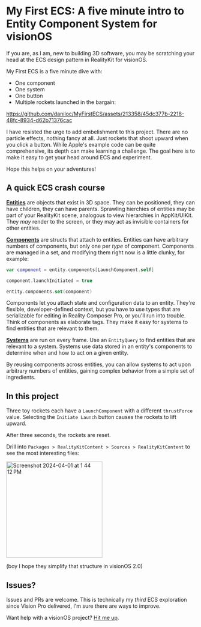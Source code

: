 # My First ECS: A five minute intro to Entity Component System for visionOS

If you are, as I am, new to building 3D software, you may be scratching your head at the ECS design pattern in RealityKit for visionOS.

My First ECS is a five minute dive with:

- One component
- One system
- One button
- Multiple rockets launched in the bargain:

https://github.com/daniloc/MyFirstECS/assets/213358/45dc377b-2218-48fc-8934-d62b71376cac

I have resisted the urge to add embelishment to this project. There are no particle effects, nothing fancy at all. Just rockets that shoot upward when you click a button. While Apple's example code can be quite comprehensive, its depth can make learning a challenge. The goal here is to make it easy to get your head around ECS and experiment.

Hope this helps on your adventures!

## A quick ECS crash course

**[Entities](https://developer.apple.com/documentation/realitykit/entity)** are objects that exist in 3D space. They can be positioned, they can have children, they can have parents. Sprawling hierchies of entities may be part of your RealityKit scene, analogous to view hierarchies in AppKit/UIKit. They *may* render to the screen, or they may act as invisible containers for other entities.

**[Components](https://developer.apple.com/documentation/realitykit/component)** are structs that attach to entities. Entities can have arbitrary numbers of components, but only one per _type_ of component. Components are managed in a set, and modifying them right now is a little clunky, for example:

```swift
var component = entity.components[LaunchComponent.self]

component.launchInitiated = true

entity.components.set(component)
```

Components let you attach state and configuration data to an entity. They're flexible, developer-defined context, but you have to use types that are serializable for editing in Reality Composer Pro, or you'll run into trouble. Think of components as elaborate tags. They make it easy for systems to find entities that are relevant to them.

**[Systems](https://developer.apple.com/documentation/realitykit/system)** are run on every frame. Use an `EntityQuery` to find entities that are relevant to a system. Systems use data stored in an entity's components to determine when and how to act on a given entity.

By reusing components across entities, you can allow systems to act upon arbitrary numbers of entities, gaining complex behavior from a simple set of ingredients.

## In this project

Three toy rockets each have a `LaunchComponent` with a different `thrustForce` value. Selecting the `Initiate Launch` button causes the rockets to lift upward.

After three seconds, the rockets are reset.

Drill into `Packages > RealityKitContent > Sources > RealityKitContent` to see the most interesting files:

<img width="256" alt="Screenshot 2024-04-01 at 1 44 12 PM" src="https://github.com/daniloc/MyFirstECS/assets/213358/6ab59fb0-4a2e-462a-9372-d0016c3dad5f">

(boy I hope they simplify that structure in visionOS 2.0)

## Issues?

Issues and PRs are welcome. This is technically my _third_ ECS exploration since Vision Pro delivered, I'm sure there are ways to improve.

Want help with a visionOS project? [Hit me up](https://visionprototypes.com).
